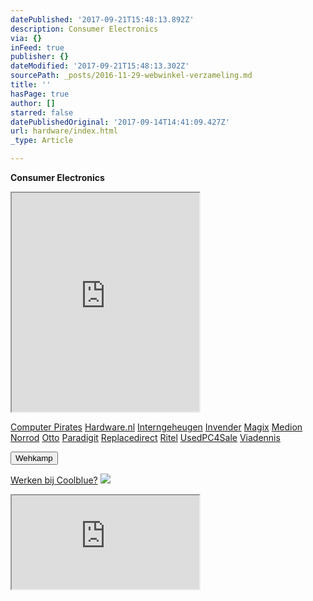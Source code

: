 ```yaml
---
datePublished: '2017-09-21T15:48:13.892Z'
description: Consumer Electronics
via: {}
inFeed: true
publisher: {}
dateModified: '2017-09-21T15:48:13.302Z'
sourcePath: _posts/2016-11-29-webwinkel-verzameling.md
title: ''
hasPage: true
author: []
starred: false
datePublishedOriginal: '2017-09-14T14:41:09.427Z'
url: hardware/index.html
_type: Article

---
```

**Consumer Electronics**

<iframe src="https://the-grid.github.io/ed-userhtml/?g=eJy1V1tvmzAUfs-v8JCat4Rb0lwap-q6TqvUdXvow_oUGTgBK8Yg44xU0_77Dpd0tGvaVIMowtjgc77vs885ePHh07fLu_vvVyTSsVj2FvsGWICNWbeZfhCw7AX8J_nVI_iL2W6Q80BHczK1LCvdnZXDEfAw0nPijIshHOj9RiP17IWXBA_LXm_BSKRgTY1I63RumnmeDy98yAKuwNdDKQyimQpBU2PlCSY3xnLB45Bkyn8yx0tipor3zeuYhZCZMvBWvLrVEYSKB2bO5QaEZCw2GboY1D5SGRqECfTw5e7rDdFbnSjO0HEJlRoVNbskVnPCDsGel6gA1Nw6Q1AmW5IDdAT3mMeGfhJ3Q2bvoEsi2h9qxQLAi78BNZSgzXOf2uPTkdVncXoW06k9dqazssOo7bqTU7vsKFo2W9oZe9ilCrKs85VE06Ak01CA0yiA1nRmjVa2s6r4rmrCJ87njvbtI4KuuXrA9ICXyDphsrffGo9DNPxIC-gskeztH0nDadJwjqCRIawUAUlQqUpCxeKYIUZRZBPTF9zfVNfzlNp9TbdK9DM6cm2rv6Z3P276OEALOyfuBW5K_Fccy_l9yWKgHxMxuIUgB68jhdA-Ovv_hR6_utA-Rt42y6IkrYOTywB2Q5aluyJMHdedTRqBepvnAz97JVyJAkENmawTIZIcPV82HSxJG9I0MHccBj5IzNwiTbgs4dVpvBYpjdJCo7E7eqZQELxLoadOWtKoabRFlY6tcI4zsty6wtnOS9WtIdT2OKECkJJnAbAyDFuJsr8mWyiDhyPtgEjjsT1-UyOs0u8R6WqXQilAK_pAZa3jJIR7FMtzCBFsQ5Bljq4_E5yZ5TSC6_rJi80g672lS-UDdNNLKxI9A9-xVA-JKqoCgivyX8plWOo0mrqT476n_hHmfm-xFTVqfB2qkKr1MJL7Is5ifDa3cbJwvcw1fYUfSPwnlKOWbQt8NBm9UJJrM1myVT4cbYeUwKkxcaZGfVKjxswySAWbGpZhPmZKszqs4QmwPBD-AQQyx2U" height="350" style=""></iframe>

[Computer Pirates][0]
[Hardware.nl][1]
[Interngeheugen][2]
[Invender][3]
[Magix][4]
[Medion][5]
[Norrod][6]
[Otto][7]
[Paradigit][8]
[Replacedirect][9]
[Ritel][10]
[UsedPC4Sale][11]
[Viadennis][12]

<button data-role="cta" style="">Wehkamp</button>

[Werken bij Coolblue?][13]
![](https://the-grid-user-content.s3-us-west-2.amazonaws.com/d4d8e480-281e-41f8-a31e-4427722137e0.png)

<iframe src="https://the-grid.github.io/ed-userhtml/?g=eJyNUD1vwjAU3P0rHt7b5wDiIzhe2s50YOno2A626jSR41IQ4r_XmLAw8ZaT7vROd8cn79u33dfnB9jYekH4HYzUCXDEIZ68EUS7A5wJpGvl8eXP6WhLmC4Y64-bTFvj9jaWUGTqypBLchnfed3pkyCES7DBNBW1MfYlYh-aV_uDyjv1jUq2SSuLZOFn9TBDFYyM7mAyy4rCJ2k5p4K7dg9DUI82Q_cblHnaB3KNii6nKzrmr-iaUai7oE2oKKMoOMprbrwVSLPklf4BTRZfcA" height="150" style=""></iframe>



[0]: http://www.computerpirates.com/
[1]: http://www.hardware.nl/
[2]: http://www.interngeheugen.com/tt/?tt=2902_12_133761_Interngeheugen&r=%2F
[3]: http://www.invender.nl/ttiv/index.php?tt=352_12_133761_Invender&r=%2F
[4]: http://www.magix.com/ap/tradetracker/?tt=2074_12_133761_Magix&r=%2F
[5]: http://tc.tradetracker.net/?c=3452&m=12&a=133761
[6]: http://www.norrod.nl/tt/index.aspx?tt=23396_12_133761_Norrod&r=%2F
[7]: http://www.otto.nl/
[8]: http://www.paradigit.nl/tt/index.aspx?tt=5043_12_133761_Paradigit&r=%2F
[9]: http://www.replacedirect.nl/
[10]: http://www.ritel.nl/telecom/?tt=668_12_133761_Ritel&r=%2F
[11]: http://tc.tradetracker.net/?c=20400&m=12&a=133761&r=UsedPC4sale&u=%2F
[12]: http://www.viadennis.nl/computer/?tt=15804_12_133761_Viadennis&r=%2F
[13]: http://prf.hn/click/camref:1100l3bs3/creativeref:1011l11074